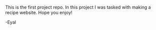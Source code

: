 This is the first project repo.
In this project I was tasked with making a recipe website.
Hope you enjoy!

-Eyal
